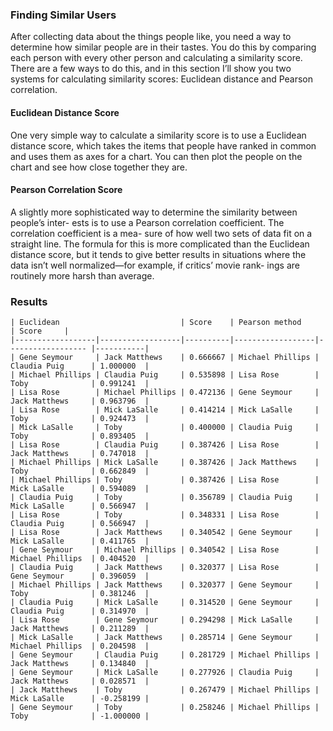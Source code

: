 ### Finding Similar Users

After collecting data about the things people like, you need a way to determine how similar people are in their tastes. You do this by comparing each person with every other person and calculating a similarity score. There are a few ways to do this, and in this section I’ll show you two systems for calculating similarity scores: Euclidean distance and Pearson correlation.

#### Euclidean Distance Score

One very simple way to calculate a similarity score is to use a Euclidean distance score, which takes the items that people have ranked in common and uses them as axes for a chart. You can then plot the people on the chart and see how close together they are.


#### Pearson Correlation Score

A slightly more sophisticated way to determine the similarity between people’s inter- ests is to use a Pearson correlation coefficient. The correlation coefficient is a mea- sure of how well two sets of data fit on a straight line. The formula for this is more complicated than the Euclidean distance score, but it tends to give better results in situations where the data isn’t well normalized—for example, if critics’ movie rank- ings are routinely more harsh than average.


### Results
```
| Euclidean                           | Score    | Pearson method                       | Score     |
|------------------|------------------|----------|------------------|------------------	|-----------|
| Gene Seymour     | Jack Matthews    | 0.666667 | Michael Phillips | Claudia Puig     	| 1.000000  |
| Michael Phillips | Claudia Puig     | 0.535898 | Lisa Rose        | Toby             	| 0.991241  |
| Lisa Rose        | Michael Phillips | 0.472136 | Gene Seymour     | Jack Matthews    	| 0.963796  |
| Lisa Rose        | Mick LaSalle     | 0.414214 | Mick LaSalle     | Toby             	| 0.924473  |
| Mick LaSalle     | Toby             | 0.400000 | Claudia Puig     | Toby             	| 0.893405  |
| Lisa Rose        | Claudia Puig     | 0.387426 | Lisa Rose        | Jack Matthews    	| 0.747018  |
| Michael Phillips | Mick LaSalle     | 0.387426 | Jack Matthews    | Toby             	| 0.662849  |
| Michael Phillips | Toby             | 0.387426 | Lisa Rose        | Mick LaSalle     	| 0.594089  |
| Claudia Puig     | Toby             | 0.356789 | Claudia Puig     | Mick LaSalle     	| 0.566947  |
| Lisa Rose        | Toby             | 0.348331 | Lisa Rose        | Claudia Puig     	| 0.566947  |
| Lisa Rose        | Jack Matthews    | 0.340542 | Gene Seymour     | Mick LaSalle     	| 0.411765  |
| Gene Seymour     | Michael Phillips | 0.340542 | Lisa Rose        | Michael Phillips 	| 0.404520  |
| Claudia Puig     | Jack Matthews    | 0.320377 | Lisa Rose        | Gene Seymour     	| 0.396059  |
| Michael Phillips | Jack Matthews    | 0.320377 | Gene Seymour     | Toby             	| 0.381246  |
| Claudia Puig     | Mick LaSalle     | 0.314520 | Gene Seymour     | Claudia Puig     	| 0.314970  |
| Lisa Rose        | Gene Seymour     | 0.294298 | Mick LaSalle     | Jack Matthews    	| 0.211289  |
| Mick LaSalle     | Jack Matthews    | 0.285714 | Gene Seymour     | Michael Phillips 	| 0.204598  |
| Gene Seymour     | Claudia Puig     | 0.281729 | Michael Phillips | Jack Matthews    	| 0.134840  |
| Gene Seymour     | Mick LaSalle     | 0.277926 | Claudia Puig     | Jack Matthews    	| 0.028571  |
| Jack Matthews    | Toby             | 0.267479 | Michael Phillips | Mick LaSalle     	| -0.258199 |
| Gene Seymour     | Toby             | 0.258246 | Michael Phillips | Toby             	| -1.000000 |
```
